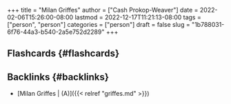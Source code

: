 +++
title = "Milan Griffes"
author = ["Cash Prokop-Weaver"]
date = 2022-02-06T15:26:00-08:00
lastmod = 2022-12-17T11:21:13-08:00
tags = ["person", "person"]
categories = ["person"]
draft = false
slug = "1b788031-6f76-44a3-b540-2a5e752d2289"
+++

## Flashcards {#flashcards}


## Backlinks {#backlinks}

-   [Milan Griffes | (A)]({{< relref "griffes.md" >}})
